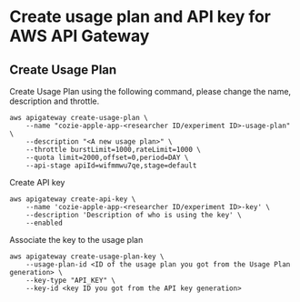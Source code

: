 # Create usage plan and API key for AWS API Gateway

## Create Usage Plan

Create Usage Plan using the following command, please change the name, description and throttle.
```
aws apigateway create-usage-plan \
    --name "cozie-apple-app-<researcher ID/experiment ID>-usage-plan" \
    --description "<A new usage plan>" \
    --throttle burstLimit=1000,rateLimit=1000 \
    --quota limit=2000,offset=0,period=DAY \
    --api-stage apiId=wifmmwu7qe,stage=default
```

Create API key
```
aws apigateway create-api-key \
    --name 'cozie-apple-app-<researcher ID/experiment ID>-key' \
    --description 'Description of who is using the key' \
    --enabled
```

Associate the key to the usage plan
```
aws apigateway create-usage-plan-key \
    --usage-plan-id <ID of the usage plan you got from the Usage Plan generation> \
    --key-type "API_KEY" \
    --key-id <key ID you got from the API key generation>
```
